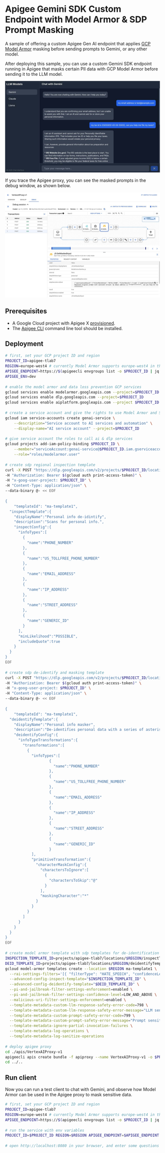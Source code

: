# Apigee Gemini SDK Custom Endpoint with Model Armor & SDP Prompt Masking
A sample of offering a custom Apigee Gen AI endpoint that applies [GCP Model Armor](https://cloud.google.com/security-command-center/docs/model-armor-overview) masking before sending prompts to Gemini, or any other model.

After deploying this sample, you can use a custom Gemini SDK endpoint running in Apigee that masks certain PII data with GCP Model Armor before sending it to the LLM model.

![Chat app](img/chat-app.jpg)

If you trace the Apigee proxy, you can see the masked prompts in the debug window, as shown below.

![Apigee model armor trace](img/apigee-debug.jpg)

## Prerequisites
- A Google Cloud project with Apigee X [provisioned](https://cloud.google.com/apigee/docs/api-platform/get-started/provisioning-options).
- The [Apigee CLI](https://github.com/apigee/apigeecli) command line tool should be installed.

## Deployment
```sh
# first, set your GCP project ID and region
PROJECT_ID=apigee-tlab7
REGION=europe-west4 # currently Model Armor supports europe-west4 in the EU
APIGEE_ENDPOINT=https://$(apigeecli envgroups list -o $PROJECT_ID | jq --raw-output '.environmentGroups[0].hostnames[0]')
APIGEE_ENV=dev

# enable the model armor and data loss prevention GCP services
gcloud services enable modelarmor.googleapis.com --project=$PROJECT_ID
gcloud services enable dlp.googleapis.com --project=$PROJECT_ID
gcloud services enable aiplatform.googleapis.com --project $PROJECT_ID

# create a service account and give the rights to use Model Armor and Sensitive Data Protection
gcloud iam service-accounts create genai-service \
    --description="Service account to AI services and automation" \
    --display-name="AI service account" --project=$PROJECT_ID

# give service account the roles to call ai & dlp services
gcloud projects add-iam-policy-binding $PROJECT_ID \
    --member="serviceAccount:genai-service@$PROJECT_ID.iam.gserviceaccount.com" \
    --role="roles/modelarmor.user"

# create sdp regional inspection template
curl -X POST "https://dlp.googleapis.com/v2/projects/$PROJECT_ID/locations/$REGION/inspectTemplates" \
-H "Authorization: Bearer $(gcloud auth print-access-token)" \
-H "x-goog-user-project: $PROJECT_ID" \
-H "Content-Type: application/json" \
--data-binary @- << EOF

{
	"templateId": "ma-template1",
  "inspectTemplate":{
    "displayName":"Personal info de-idintify",
    "description":"Scans for personal info.",
    "inspectConfig":{
      "infoTypes":[
        {
          "name":"PHONE_NUMBER"
        },
        {
          "name":"US_TOLLFREE_PHONE_NUMBER"
        },
        {
          "name":"EMAIL_ADDRESS"
        },
        {
          "name":"IP_ADDRESS"
        },
        {
          "name":"STREET_ADDRESS"
        },
        {
          "name":"GENERIC_ID"
        }
      ],
      "minLikelihood":"POSSIBLE",
      "includeQuote":true
    }
  }
}
EOF

# create sdp de-identify and masking template
curl -X POST "https://dlp.googleapis.com/v2/projects/$PROJECT_ID/locations/$REGION/deidentifyTemplates" \
-H "Authorization: Bearer $(gcloud auth print-access-token)" \
-H "x-goog-user-project: $PROJECT_ID" \
-H "Content-Type: application/json" \
--data-binary @- << EOF

{
	"templateId": "ma-template1",
  "deidentifyTemplate":{
    "displayName":"Personal info masker",
    "description":"De-identifies personal data with a series of asterisks.",
    "deidentifyConfig":{
      "infoTypeTransformations":{
        "transformations":[
          {
            "infoTypes":[
			        {
			          "name":"PHONE_NUMBER"
			        },
			        {
			          "name":"US_TOLLFREE_PHONE_NUMBER"
			        },
			        {
			          "name":"EMAIL_ADDRESS"
			        },
			        {
			          "name":"IP_ADDRESS"
			        },
			        {
			          "name":"STREET_ADDRESS"
			        },
			        {
			          "name":"GENERIC_ID"
			        }
            ],
            "primitiveTransformation":{
              "characterMaskConfig":{
                "charactersToIgnore":[
                  {
                    "charactersToSkip":"@"
                  }
                ],
                "maskingCharacter":"*"
              }
            }
          }
        ]
      }
    }
  }
}
EOF

# create model armor template with sdp templates for de-identification and masking
INSPECTION_TEMPLATE_ID=projects/apigee-tlab7/locations/$REGION/inspectTemplates/ma-template1
DEID_TEMPLATE_ID=projects/apigee-tlab7/locations/$REGION/deidentifyTemplates/ma-template1
gcloud model-armor templates create --location $REGION ma-template1 \
  --rai-settings-filters='[{ "filterType": "HATE_SPEECH", "confidenceLevel": "MEDIUM_AND_ABOVE" },{ "filterType": "HARASSMENT", "confidenceLevel": "MEDIUM_AND_ABOVE" },{ "filterType": "SEXUALLY_EXPLICIT", "confidenceLevel": "MEDIUM_AND_ABOVE" }]' \
  --advanced-config-inspect-template="$INSPECTION_TEMPLATE_ID" \
  --advanced-config-deidentify-template="$DEID_TEMPLATE_ID" \
  --pi-and-jailbreak-filter-settings-enforcement=enabled \
  --pi-and-jailbreak-filter-settings-confidence-level=LOW_AND_ABOVE \
  --malicious-uri-filter-settings-enforcement=enabled \
  --template-metadata-custom-llm-response-safety-error-code=798 \
  --template-metadata-custom-llm-response-safety-error-message="LLM sensitive information detected." \
  --template-metadata-custom-prompt-safety-error-code=799 \
  --template-metadata-custom-prompt-safety-error-message="Prompt sensitive information detected." \
  --template-metadata-ignore-partial-invocation-failures \
  --template-metadata-log-operations \
  --template-metadata-log-sanitize-operations

# deploy apigee proxy
cd ./apis/VertexAIProxy-v1
apigeecli apis create bundle -f apiproxy --name VertexAIProxy-v1 -o $PROJECT_ID -e $APIGEE_ENV -sa genai-service@$PROJECT_ID.iam.gserviceaccount.com --ovr -t $(gcloud auth print-access-token)
cd ../..
```

## Run client
Now you can run a test client to chat with Gemini, and observe how Model Armor can be used in the Apigee proxy to mask sensitive data.

```sh
# first, set your GCP project ID and region
PROJECT_ID=apigee-tlab7
REGION=europe-west4 # currently Model Armor supports europe-west4 in the EU
APIGEE_ENDPOINT=https://$(apigeecli envgroups list -o $PROJECT_ID | jq --raw-output '.environmentGroups[0].hostnames[0]')

# run the service with env variables
PROJECT_ID=$PROJECT_ID REGION=$REGION APIGEE_ENDPOINT=$APIGEE_ENDPOINT node server.js

# open http://localhost:8080 in your browser, and enter some questions about your email address, tax id, address, etc.. The prompts will be masked through Model Armor before sending to Gemini, which you can validate in the Apigee debug.
```